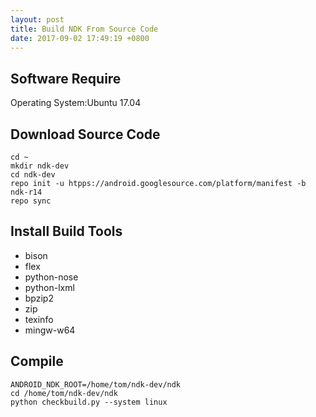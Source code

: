 ```yaml
---
layout: post
title: Build NDK From Source Code
date: 2017-09-02 17:49:19 +0800
---
```



## Software Require
Operating System:Ubuntu 17.04

## Download Source Code
```shell
cd ~
mkdir ndk-dev
cd ndk-dev
repo init -u htpps://android.googlesource.com/platform/manifest -b ndk-r14
repo sync
```
## Install Build Tools
- bison
- flex
- python-nose
- python-lxml
- bpzip2
- zip
- texinfo
- mingw-w64
## Compile
```shell
ANDROID_NDK_ROOT=/home/tom/ndk-dev/ndk
cd /home/tom/ndk-dev/ndk
python checkbuild.py --system linux
```